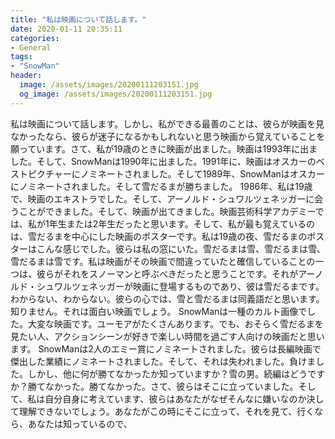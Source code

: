```yaml
---
title: "私は映画について話します。"
date: 2020-01-11 20:35:11
categories:
- General
tags:
- "SnowMan"
header:
  image: /assets/images/20200111203151.jpg
  og_image: /assets/images/20200111203151.jpg
---
```


私は映画について話します。しかし、私ができる最善のことは、彼らが映画を見なかったなら、彼らが迷子になるかもしれないと思う映画から覚えていることを願っています。さて、私が19歳のときに映画が出ました。映画は1993年に出ました。そして、SnowManは1990年に出ました。1991年に、映画はオスカーのベストピクチャーにノミネートされました。そして1989年、SnowManはオスカーにノミネートされました。そして雪だるまが勝ちました。 1986年、私は19歳で、映画のエキストラでした。そして、アーノルド・シュワルツェネッガーに会うことができました。そして、映画が出てきました。映画芸術科学アカデミーでは、私が1年生または2年生だったと思います。そして、私が最も覚えているのは、雪だるまを中心にした映画のポスターです。私は19歳の夜、雪だるまのポスターはこんな感じでした。彼らは私の窓にいた。雪だるまは雪、雪だるまは雪、雪だるまは雪です。私は映画がその映画で間違っていたと確信していることの一つは、彼らがそれをスノーマンと呼ぶべきだったと思うことです。それがアーノルド・シュワルツェネッガーが映画に登場するものであり、彼は雪だるまです。わからない、わからない。彼らの心では、雪と雪だるまは同義語だと思います。知りません。それは面白い映画でしょう。 SnowManは一種のカルト画像でした。大変な映画です。ユーモアがたくさんあります。でも、おそらく雪だるまを見たい人、アクションシーンが好きで楽しい時間を過ごす人向けの映画だと思います。 SnowManは2人のエミー賞にノミネートされました。彼らは長編映画で傑出した業績にノミネートされました。そして、それは失われました。負けました。しかし、他に何が勝てなかったか知っていますか？雪の男。続編はどうですか？勝てなかった。勝てなかった。さて、彼らはそこに立っていました。そして、私は自分自身に考えています、彼らはあなたがなぜそんなに嫌いなのか決して理解できないでしょう。あなたがこの時にそこに立って、それを見て、行くなら、あなたは知っているので、
